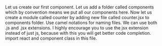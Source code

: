 Let us create our first component. Let us add a folder called components which by convention means we put all our components here.
Now let us create a module called counter by adding new file called counter.jsx to components folder.
Use camel notations for naming files.
We can use both .js and .jsx extensions. I highly encourage you to use the jsx extension instead of just js, because with this you will get better code completion.
import react and component class in this file.